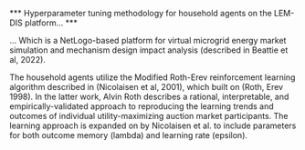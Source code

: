 *** Hyperparameter tuning methodology for household agents on the LEM-DIS platform... ***

... Which is a NetLogo-based platform for virtual microgrid energy market simulation and mechanism design impact analysis (described in Beattie et al, 2022). 

The household agents utilize the Modified Roth-Erev reinforcement learning algorithm described in (Nicolaisen et al, 2001), which built on (Roth, Erev 1998). In the latter work, Alvin Roth describes a rational, interpretable, and empirically-validated approach to reproducing the learning trends and outcomes of individual utility-maximizing auction market participants. The learning approach is expanded on by Nicolaisen et al. to include parameters for both outcome memory (lambda) and learning rate (epsilon).
